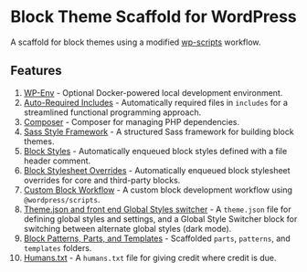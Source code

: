 # Block Theme Scaffold for WordPress

A scaffold for block themes using a modified [wp-scripts](https://developer.wordpress.org/block-editor/reference-guides/packages/packages-scripts/) workflow.

## Features

1. [WP-Env](/docs/wp-env.md) - Optional Docker-powered local development environment.
2. [Auto-Required Includes](/docs/auto-required-includes.md) - Automatically required files in `includes` for a streamlined functional programming approach.
3. [Composer](/docs/composer.md) - Composer for managing PHP dependencies.
4. [Sass Style Framework](/docs/sass-style-framework.md) - A structured Sass framework for building block themes.
5. [Block Styles](/docs/block-styles.md) - Automatically enqueued block styles defined with a file header comment.
6. [Block Stylesheet Overrides](/docs/block-stylesheet-overrides.md) - Automatically enqueued block stylesheet overrides for core and third-party blocks.
7. [Custom Block Workflow](/docs/custom-block-workflow.md) - A custom block development workflow using `@wordpress/scripts`.
8. [Theme.json and front end Global Styles switcher](/docs/themejson-global-styles.md) - A `theme.json` file for defining global styles and settings, and a Global Style Switcher block for switching between alternate global styles (dark mode).
9. [Block Patterns, Parts, and Templates](/docs/block-patterns-parts-templates.md) - Scaffolded `parts`, `patterns`, and `templates` folders.
10. [Humans.txt](/docs/humanstxt.md) - A `humans.txt` file for giving credit where credit is due.
